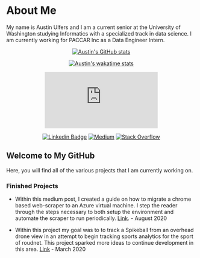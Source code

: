 # About Me

My name is Austin Ulfers and I am a current senior at the University of Washington studying Informatics with a specialized track in data science. I am currently working for PACCAR Inc as a Data Engineer Intern.

<div align=center>

[![Austin's GitHub stats](https://github-readme-stats.vercel.app/api?username=austinulfers&theme=dracula&show_icons=true)](https://github.com/anuraghazra/github-readme-stats)

[![Austin's wakatime stats](https://wakatime.com/share/@austinulfers/9f9de1e9-ea29-41f5-a1c4-2cfe896eae0b.svg)](https://github.com/anuraghazra/github-readme-stats)

<figure><embed src="https://wakatime.com/share/@austinulfers/9f9de1e9-ea29-41f5-a1c4-2cfe896eae0b.svg"></embed></figure>

[![Linkedin Badge](https://img.shields.io/badge/LinkedIn-0077B5?style=for-the-badge&logo=linkedin&logoColor=white)](https://www.linkedin.com/in/austinulfers/)
[![Medium](https://img.shields.io/badge/Medium-12100E?style=for-the-badge&logo=medium&logoColor=white)](https://stackoverflow.com/users/9837010/austin-ulfers)
[![Stack Overflow](https://img.shields.io/badge/Stack_Overflow-FE7A16?style=for-the-badge&logo=stack-overflow&logoColor=white)](https://stackoverflow.com/users/9837010/austin-ulfers)

</div>

## Welcome to My GitHub

Here, you will find all of the various projects that I am currently working on.

### Finished Projects

- Within this medium post, I created a guide on how to migrate a chrome based web-scraper to an Azure virtual machine. I step the reader through the steps necessary to both setup the environment and automate the scraper to run periodically. [Link](https://medium.com/swlh/guide-to-migrating-automating-chrome-web-scrapers-within-azure-909a4203476a?source=friends_link&sk=ca6117f431e3eef91ad0a65487343426). - August 2020

- Within this project my goal was to to track a Spikeball from an overhead drone view in an attempt to begin tracking sports analytics for the sport of roudnet. This project sparked more ideas to continue development in this area. [Link](https://austinulfers.github.io/spikeball-tracking/) - March 2020

